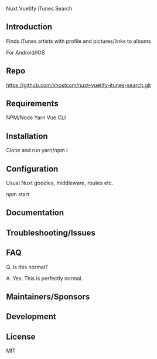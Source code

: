 Nuxt Vuetify iTunes Search

## Introduction

Finds iTunes artists with profile and pictures/links to albums

For Android/IOS

## Repo 

https://github.com/xhostcom/nuxt-vuetify-itunes-search.git

## Requirements

NPM/Node
 Yarn
 Vue CLI

## Installation

Clone and run yarn/npm i

## Configuration

Usual Nuxt goodies, middleware, routes etc. 

npm start

## Documentation



## Troubleshooting/Issues



## FAQ

Q. Is this normal?

A. Yes. This is perfectly normal.

## Maintainers/Sponsors





## Development



## License

MIT

